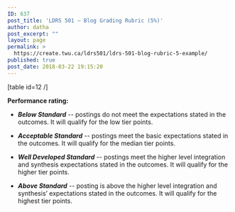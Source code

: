 ```yaml
---
ID: 637
post_title: 'LDRS 501 – Blog Grading Rubric (5%)'
author: datha
post_excerpt: ""
layout: page
permalink: >
  https://create.twu.ca/ldrs501/ldrs-501-blog-rubric-5-example/
published: true
post_date: 2018-03-22 19:15:20
---
```

[table id=12 /]

**Performance rating:**

* _**Below Standard**_ -- postings do not meet the expectations stated in the outcomes. It will qualify for the low tier points.

* _**Acceptable Standard**_ -- postings meet the basic expectations stated in the outcomes. It will qualify for the median tier points.

* _**Well Developed Standard**_ -- postings meet the higher level integration and synthesis expectations stated in the outcomes. It will qualify for the higher tier points.

* _**Above Standard**_ -- posting is above the higher level integration and synthesis’ expectations stated in the outcomes. It will qualify for the highest tier points.